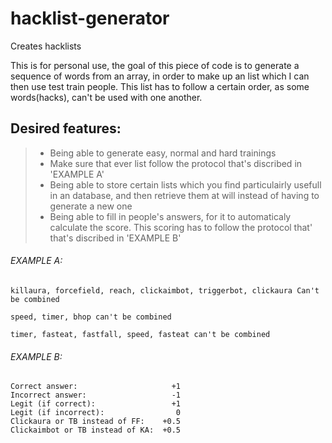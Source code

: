# hacklist-generator
 Creates hacklists

This is for personal use, the goal of this piece of code is to generate a sequence of words from an array, in order to make up an list which I can then use test train people.
This list has to follow a certain order, as some words(hacks), can't be used with one another.

## Desired features:
> - Being able to generate easy, normal and hard trainings
> - Make sure that ever list follow the protocol that's discribed in 'EXAMPLE A'
> - Being able to store certain lists which you find particulairly usefull in an database, and then retrieve them at will instead of having to generate a new one
> - Being able to fill in people's answers, for it to automaticaly calculate the score. This scoring has to follow the protocol that' that's discribed in 'EXAMPLE B'

###### EXAMPLE A:
```
killaura, forcefield, reach, clickaimbot, triggerbot, clickaura Can't be combined
```
```
speed, timer, bhop can't be combined
```
```
timer, fasteat, fastfall, speed, fasteat can't be combined
```

###### EXAMPLE B:
```
Correct answer:                     +1
Incorrect answer:                   -1
Legit (if correct):                 +1
Legit (if incorrect):                0
Clickaura or TB instead of FF:    +0.5
Clickaimbot or TB instead of KA:  +0.5
```


